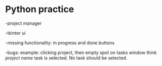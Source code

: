 # Python practice

-project manager

-tkinter ui

-missing functionality: in progress and done buttons

-bugs: example: clicking project, then empty spot on tasks window think *project name* task is selected. No task should be selected.